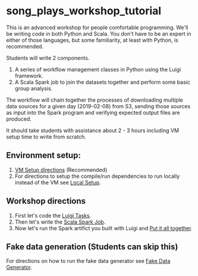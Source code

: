 # song_plays_workshop_tutorial

This is an advanced workshop for people comfortable programming. We'll be writing code
in both Python and Scala. You don't have to be an expert in either of those languages, but some
familiarity, at least with Python, is recommended. 

Students will write 2 components. 

1.  A series of workflow management classes in Python using the Luigi framework. 
2.  A Scala Spark job to join the datasets together and perform some basic group analysis.

The workflow will chain together the processes of downloading multiple data sources for a given day (2019-02-08) from S3, sending those sources as input into the Spark program and
verifying expected output files are produced. 

It should take students with assistance about 2 - 3 hours including VM setup time to write from scratch. 

## Environment setup:

1. [VM Setup directions](https://github.com/bfemiano/song_plays_workshop_tutorial/blob/master/VM_Setup.md) (Recommended)
2. For directions to setup the compile/run dependencies to run locally instead of the VM see [Local Setup](https://github.com/bfemiano/song_plays_workshop_tutorial/blob/master/Local_Setup.md).

## Workshop directions

1. First let's code the [Luigi Tasks](https://github.com/bfemiano/song_plays_workshop_tutorial/blob/master/Luigi_tasks.md).
2. Then let's write the [Scala Spark Job](https://github.com/bfemiano/song_plays_workshop_tutorial/blob/master/Scala_Spark.md).
3. Now let's run the Spark artifict you built with Luigi and [Put it all together](https://github.com/bfemiano/song_plays_workshop_tutorial/blob/master/Putting_it_all_together.md).

## Fake data generation (Students can skip this)

For directions on how to run the fake data generator see [Fake Data Generator](https://github.com/bfemiano/song_plays_workshop_tutorial/blob/master/Data_Gen.md).